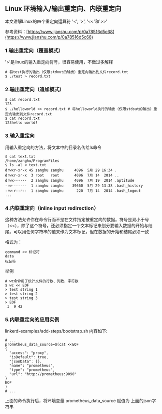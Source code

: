 ## Linux 环境输入/输出重定向、内联重定向

本文讲解Linux的四个重定向运算符 '<', '>', '<<'和'>>'

参考资料：[https://www.jianshu.com/p/0a78516d5c68](https://www.jianshu.com/p/0a78516d5c68)

### 1.输出重定向（覆盖模式）

'>'是linux的输入重定向符号，很容易使用，不做过多解释

```shell
# 将test执行的输出（仅限stdout的输出）重定向输出到文件record.txt
$ ./test > record.txt
```

### 2.输出重定向（追加模式）

```shell
$ cat record.txt
123 
$ ./helloworld >> record.txt # 将helloworld执行的输出（仅限stdout的输出）重定向输出到文件record.txt
$ cat record.txt
123hello world!
```

### 3.输入重定向

用输入重定向的方法，将文本中的目录名传给ls命令

```shell
$ cat text.txt
/home/zanghu/ProgramFiles
$ ls -al < text.txt
drwxr-xr-x 45 zanghu zanghu     4096  5月 29 16:34 .
drwxr-xr-x  3 root   root       4096  7月 14  2014 ..
drwx------  2 zanghu zanghu     4096  7月 19  2014 .aptitude
-rw-------  1 zanghu zanghu    39660  5月 29 13:38 .bash_history
-rw-r--r--  1 zanghu zanghu      220  7月 14  2014 .bash_logout
...
```

### 4.内联重定向（inline input redirection）

这种方法允许你在命令行而不是在文件指定被重定向的数据。符号是双小于号（<<），除了这个符号，还必须指定一个文本标记来划分要输入数据的开始与结尾。可以用任何字符串的值来作为文本标记，但在数据的开始和结尾必须一致

格式为：

```shell
command << 标记符
data
标记符
```

举例

```shell
# wc命令用于统计文件的行数、列数、字符数
$ wc << EOF
> test string 1
> test string 2
> test string 3
> EOF
 3  9 42
```

### 5.内联重定向的应用实例

linkerd-examples/add-steps/bootstrap.sh 内容如下:

```shell
# ...
prometheus_data_source=$(cat <<EOF
{
  "access": "proxy",
  "isDefault": true,
  "jsonData": {},
  "name": "prometheus",
  "type": "prometheus",
  "url": "http://prometheus:9090"
}
EOF
)
# ...
```

上面的命令执行后，将环境变量 prometheus_data_source 赋值为 上面的json字符串


